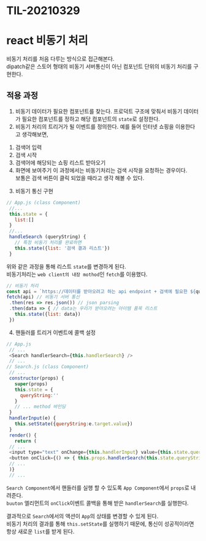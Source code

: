 # TIL-20210329
# react 비동기 처리
 비동기 처리를 처음 다루는 방식으로 접근해본다.  
 dipatch같은 스토어 형태의 비동기 서버통신이 아닌 컴포넌트 단위의 비동기 처리를 구현한다.  

 ## 적용 과정
 1. 비동기 데이터가 필요한 컴포넌트를 찾는다.
 프로덕트 구조에 맞춰서 비동기 데이터가 필요한 컴포넌트를 정하고 해당 컴포넌트의 `state`로 설정한다.  
 2. 비동기 처리의 트리거가 될 이벤트를 정의한다.
 예를 들어 인터넷 쇼핑을 이용한다고 생각해보면,
  1) 검색어 입력
  2) 검색 시작
  3) 검색어에 해당되는 쇼핑 리스트 받아오기
  4) 화면에 보여주기
 이 과정에서는 비동기처리는 검색 시작을 요청하는 경우이다.  
 보통은 검색 버튼이 클릭 되었을 때라고 생각 해볼 수 있다.
 3. 비동기 통신 구현
 ```js
 // App.js (class Component)
  //...
  this.state = {
    list:[]
  }
  //...
  handleSearch (queryString) {
    // 특정 비동기 처리를 완료하면
    this.state({list: '검색 결과 리스트'})
  }
 ```
 위와 같은 과정을 통해 리스트 `state`를 변경하게 된다.  
 비동기처리는 `web client의 내장 mothod`인 `fetch`를 이용했다.  
 ```js
 // 비동기 처리
 const api = `https://데이터를 받아오려고 하는 api endpoint + 검색에 필요한 ${queryString}` 
 fetch(api) // 비동기 서버 통신
  .then(res => res.json()) // json parsing
  .then(data => { // data는 우리가 받아오려는 아이템 품목 리스트
    this.state({list: data})
  })
 ```
 4. 핸들러를 트리거 이벤트에 콜백 설정
 ```js
 // App.js 
  // ...
  <Search handlerSearch={this.handlerSearch} />
  // ... 
 // Search.js (class Component)
  // ...
  constructor(props) {
    super(props)
    this.state = {
      queryString:''
    }
    // ... method 바인딩
  }
  handlerInput(e) {
    this.setState({queryString:e.target.value})
  }
  render() {
    return (
  // ...
  <input type="text" onChange={this.handlerInput} value={this.state.queryString}/>
  <button onClick={() => { this.props.handlerSearch(this.state.queryString)}}>검색</button>
  // ...
  )}
  // ... 
 ```
 `Search Component`에서 핸들러를 실행 할 수 있도록 `App Component`에서 `props`로 내려준다.  
 `buuton` 엘리먼트의 `onClick`이벤트 콜백을 통해 받은 `handlerSearch`를 실행한다.  

 결과적으로 `Search`에서의 액션이 `App`의 상태를 변경할 수 있게 된다.  
 비동기 처리의 결과를 통해 `this.setState`를 실행하기 때문에, 통신이 성공적이라면 항상 새로운 `list`를 받게 된다.